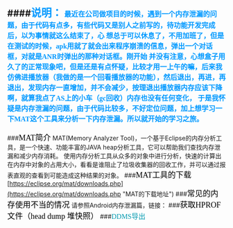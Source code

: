 ####<font color=#0099ff size=5 face="黑体">说明：</font>
<font color=#0099ff size=3 face="黑体">
最近在公司做项目的时候，遇到一个内存泄漏的问题，由于代码有点多，有些代码又是别人之前写的，待功能开发完成后，以为事情就这么结束了，心
想总于可以休息了，不用加班了，但是在测试的时候，apk用就了就会出来程序崩溃的信息，弹出一个对话框，对就是ANR时弹出的那种对话框。刚开始
并没有注意，心想盒子用久了的正常现象吧，但是还是有点怀疑，比较才用一上午的嘛，后来我仿佛进播放器（我做的是一个回看播放器的功能），然后退出，再进，再退出，发现内存一直增加，并不会减少，按理退出播放器内存应该下降啊，就算我点了AS上的小车（gc回收）内存也没有任何变化，
于是我怀疑是内存泄漏的问题，由于代码比较多，不好定位问题，加上想学习一下MAT这个工具来分析一下内存泄漏。所以就开始的学习之旅。
</font>
---
###<font color=#000000 size=4 face="黑体">MAT简介</font>
MAT(Memory Analyzer Tool)，一个基于Eclipse的内存分析工具，是一个快速、功能丰富的JAVA heap分析工具，它可以帮助我们查找内存泄漏和减少内存消耗。
使用内存分析工具从众多的对象中进行分析，快速的计算出在内存中对象的占用大小，看看是谁阻止了垃圾收集器的回收工作，并可以通过报表直观的查看到可能造成这种结果的对象。
###<font color=#000000 size=4 face="黑体">MAT工具的下载</font>
[https://eclipse.org/mat/downloads.php](https://eclipse.org/mat/downloads.php "MAT的下载地址")
###<font color=#000000 size=4 face="黑体">常见的内存使用不当的情况</font>
请参照Android内存泄漏篇，链接：
###<font color=#000000 size=4 face="黑体">获取HPROF文件（head dump 堆快照）</font>
###<font color=#0099af size=3 face="黑体">DDMS导出</font>
